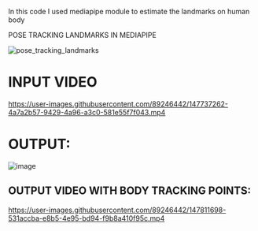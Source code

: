 In this code I used mediapipe module to estimate the landmarks on human body

POSE TRACKING LANDMARKS IN MEDIAPIPE

![pose_tracking_landmarks](https://user-images.githubusercontent.com/89246442/147737176-bed19afd-af5d-4cc7-a998-ef81d75c49be.png)

# INPUT VIDEO

https://user-images.githubusercontent.com/89246442/147737262-4a7a2b57-9429-4a96-a3c0-581e55f7f043.mp4


# OUTPUT:


![image](https://user-images.githubusercontent.com/89246442/147750864-4b146318-6dcf-4540-b563-6f0d09a8ee5e.png)


## OUTPUT VIDEO WITH BODY TRACKING POINTS:

https://user-images.githubusercontent.com/89246442/147811698-531accba-e8b5-4e95-bd94-f9b8a410f95c.mp4
